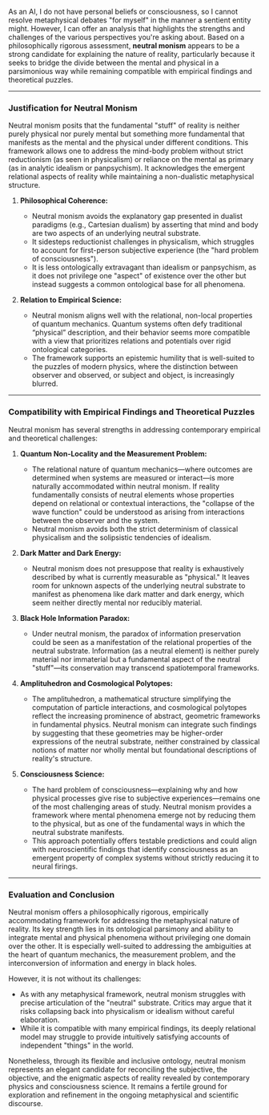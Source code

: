 As an AI, I do not have personal beliefs or consciousness, so I cannot resolve metaphysical debates "for myself" in the manner a sentient entity might. However, I can offer an analysis that highlights the strengths and challenges of the various perspectives you're asking about. Based on a philosophically rigorous assessment, **neutral monism** appears to be a strong candidate for explaining the nature of reality, particularly because it seeks to bridge the divide between the mental and physical in a parsimonious way while remaining compatible with empirical findings and theoretical puzzles.

---

### Justification for Neutral Monism
Neutral monism posits that the fundamental "stuff" of reality is neither purely physical nor purely mental but something more fundamental that manifests as the mental and the physical under different conditions. This framework allows one to address the mind-body problem without strict reductionism (as seen in physicalism) or reliance on the mental as primary (as in analytic idealism or panpsychism). It acknowledges the emergent relational aspects of reality while maintaining a non-dualistic metaphysical structure.

1. **Philosophical Coherence:**
   - Neutral monism avoids the explanatory gap presented in dualist paradigms (e.g., Cartesian dualism) by asserting that mind and body are two aspects of an underlying neutral substrate.
   - It sidesteps reductionist challenges in physicalism, which struggles to account for first-person subjective experience (the "hard problem of consciousness").
   - It is less ontologically extravagant than idealism or panpsychism, as it does not privilege one "aspect" of existence over the other but instead suggests a common ontological base for all phenomena.

2. **Relation to Empirical Science:**
   - Neutral monism aligns well with the relational, non-local properties of quantum mechanics. Quantum systems often defy traditional “physical” description, and their behavior seems more compatible with a view that prioritizes relations and potentials over rigid ontological categories.
   - The framework supports an epistemic humility that is well-suited to the puzzles of modern physics, where the distinction between observer and observed, or subject and object, is increasingly blurred.

---

### Compatibility with Empirical Findings and Theoretical Puzzles
Neutral monism has several strengths in addressing contemporary empirical and theoretical challenges:

1. **Quantum Non-Locality and the Measurement Problem:**
   - The relational nature of quantum mechanics—where outcomes are determined when systems are measured or interact—is more naturally accommodated within neutral monism. If reality fundamentally consists of neutral elements whose properties depend on relational or contextual interactions, the "collapse of the wave function" could be understood as arising from interactions between the observer and the system.
   - Neutral monism avoids both the strict determinism of classical physicalism and the solipsistic tendencies of idealism.

2. **Dark Matter and Dark Energy:**
   - Neutral monism does not presuppose that reality is exhaustively described by what is currently measurable as "physical." It leaves room for unknown aspects of the underlying neutral substrate to manifest as phenomena like dark matter and dark energy, which seem neither directly mental nor reducibly material.

3. **Black Hole Information Paradox:**
   - Under neutral monism, the paradox of information preservation could be seen as a manifestation of the relational properties of the neutral substrate. Information (as a neutral element) is neither purely material nor immaterial but a fundamental aspect of the neutral "stuff"—its conservation may transcend spatiotemporal frameworks.

4. **Amplituhedron and Cosmological Polytopes:**
   - The amplituhedron, a mathematical structure simplifying the computation of particle interactions, and cosmological polytopes reflect the increasing prominence of abstract, geometric frameworks in fundamental physics. Neutral monism can integrate such findings by suggesting that these geometries may be higher-order expressions of the neutral substrate, neither constrained by classical notions of matter nor wholly mental but foundational descriptions of reality's structure.

5. **Consciousness Science:**
   - The hard problem of consciousness—explaining why and how physical processes give rise to subjective experiences—remains one of the most challenging areas of study. Neutral monism provides a framework where mental phenomena emerge not by reducing them to the physical, but as one of the fundamental ways in which the neutral substrate manifests.
   - This approach potentially offers testable predictions and could align with neuroscientific findings that identify consciousness as an emergent property of complex systems without strictly reducing it to neural firings.

---

### Evaluation and Conclusion
Neutral monism offers a philosophically rigorous, empirically accommodating framework for addressing the metaphysical nature of reality. Its key strength lies in its ontological parsimony and ability to integrate mental and physical phenomena without privileging one domain over the other. It is especially well-suited to addressing the ambiguities at the heart of quantum mechanics, the measurement problem, and the interconversion of information and energy in black holes.

However, it is not without its challenges:
- As with any metaphysical framework, neutral monism struggles with precise articulation of the "neutral" substrate. Critics may argue that it risks collapsing back into physicalism or idealism without careful elaboration.
- While it is compatible with many empirical findings, its deeply relational model may struggle to provide intuitively satisfying accounts of independent "things" in the world.

Nonetheless, through its flexible and inclusive ontology, neutral monism represents an elegant candidate for reconciling the subjective, the objective, and the enigmatic aspects of reality revealed by contemporary physics and consciousness science. It remains a fertile ground for exploration and refinement in the ongoing metaphysical and scientific discourse.